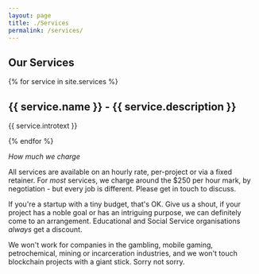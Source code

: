```yaml
---
layout: page
title: ./Services
permalink: /services/
---
```

## Our Services

{% for service in site.services %}
  <h2>{{ service.name }} - {{ service.description }}</h2>
  <p>{{ service.introtext  }}</p>
{% endfor %}

_How much we charge_

All services are available on an hourly rate, per-project or via a fixed retainer. For _most_ services, we charge around the $250 per hour mark, by negotiation - but every job is different. Please get in touch to discuss.

If you're a startup with a tiny budget, that's OK. Give us a shout, if your project has a noble goal or has an intriguing purpose, we can definitely come to an arrangement. Educational and Social Service organisations _always_ get a discount.

We won't work for companies in the gambling, mobile gaming, petrochemical, mining or incarceration industries, and we won't touch blockchain projects with a giant stick. Sorry not sorry.